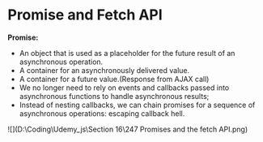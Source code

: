 # Promise and Fetch API

**Promise:**

* An object that is used as a placeholder for the future result of an asynchronous operation.
* A container for an asynchronously delivered value.
* A container for a future value.(Response from AJAX call)
* We no longer need to rely on events and callbacks passed into asynchronous functions to handle asynchronous results;
* Instead of nesting callbacks, we can chain promises for a sequence of asynchronous operations: escaping callback hell.

![](D:\Coding\Udemy_js\Section 16\247 Promises and the fetch API.png)

